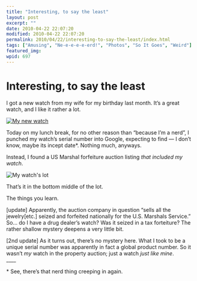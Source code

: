 ```yaml
---
title: "Interesting, to say the least"
layout: post
excerpt: ""
date: 2010-04-22 22:07:20
modified: 2010-04-22 22:07:20
permalink: 2010/04/22/interesting-to-say-the-least/index.html
tags: ["Amusing", "Ne-e-e-e-e-erd!", "Photos", "So It Goes", "Weird"]
featured_img: 
wpid: 697
---
```


# Interesting, to say the least

I got a new watch from my wife for my birthday last month. It’s a great watch, and I like it rather a lot.

[![My new watch](http://farm3.static.flickr.com/2713/4444823446_f65bf7459f.jpg)](http://www.flickr.com/photos/pj/4444823446/ "My new watch by Patrick Johanneson, on Flickr")

Today on my lunch break, for no other reason than “because I’m a nerd”, I punched my watch’s serial number into Google, expecting to find — I don’t know, maybe its incept date\*. Nothing much, anyways.

Instead, I found a US Marshal forfeiture auction listing *that included my watch*.

![My watch's lot](http://proxibid.org/AuctionImages/2668/25166/353.jpg)

That’s it in the bottom middle of the lot.

The things you learn.

\[update\] Apparently, the auction company in question “sells all the jewelry\[etc.\] seized and forfeited nationally for the U.S. Marshals Service.” So… do I have a drug dealer’s watch? Was it seized in a tax forteiture? The rather shallow mystery deepens a very little bit.

\[2nd update\] As it turns out, there’s no mystery here. What I took to be a unique serial number was apparently in fact a global product number. So it wasn’t *my* watch in the property auction; just a watch *just like mine*.  
\_\_\_\_

\* See, there’s that nerd thing creeping in again.
